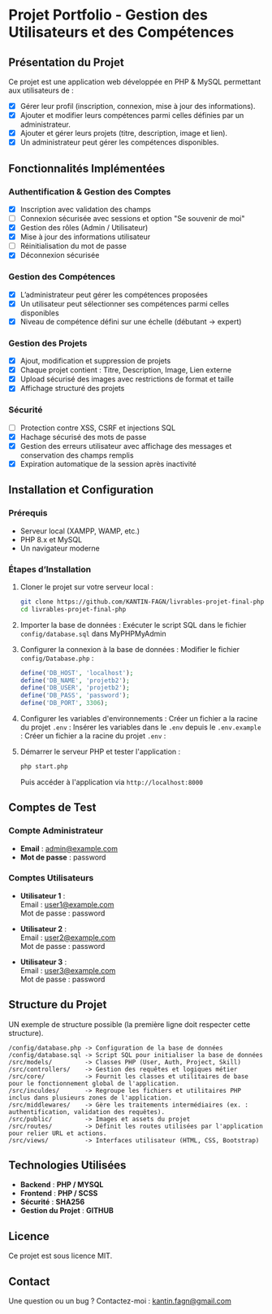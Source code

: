 # Projet Portfolio - Gestion des Utilisateurs et des Compétences

## Présentation du Projet

Ce projet est une application web développée en PHP & MySQL permettant aux utilisateurs de :

- [X] Gérer leur profil (inscription, connexion, mise à jour des informations).
- [X] Ajouter et modifier leurs compétences parmi celles définies par un administrateur.
- [X] Ajouter et gérer leurs projets (titre, description, image et lien).
- [X] Un administrateur peut gérer les compétences disponibles.

## Fonctionnalités Implémentées

### Authentification & Gestion des Comptes

- [X] Inscription avec validation des champs
- [ ] Connexion sécurisée avec sessions et option "Se souvenir de moi"
- [X] Gestion des rôles (Admin / Utilisateur)
- [X] Mise à jour des informations utilisateur
- [ ] Réinitialisation du mot de passe
- [X] Déconnexion sécurisée

### Gestion des Compétences

- [X] L’administrateur peut gérer les compétences proposées
- [X] Un utilisateur peut sélectionner ses compétences parmi celles disponibles
- [X] Niveau de compétence défini sur une échelle (débutant → expert)

### Gestion des Projets

- [X] Ajout, modification et suppression de projets
- [X] Chaque projet contient : Titre, Description, Image, Lien externe
- [X] Upload sécurisé des images avec restrictions de format et taille
- [X] Affichage structuré des projets

### Sécurité

- [ ] Protection contre XSS, CSRF et injections SQL
- [X] Hachage sécurisé des mots de passe
- [X] Gestion des erreurs utilisateur avec affichage des messages et conservation des champs remplis
- [X] Expiration automatique de la session après inactivité

## Installation et Configuration

### Prérequis

- Serveur local (XAMPP, WAMP, etc.)
- PHP 8.x et MySQL
- Un navigateur moderne

### Étapes d’Installation

1. Cloner le projet sur votre serveur local :
   ```sh
   git clone https://github.com/KANTIN-FAGN/livrables-projet-final-php.git
   cd livrables-projet-final-php
   ```
2. Importer la base de données : Exécuter le script SQL dans le fichier `config/database.sql` dans MyPHPMyAdmin


3. Configurer la connexion à la base de données :
   Modifier le fichier `config/Database.php` :
   ```php
   define('DB_HOST', 'localhost');
   define('DB_NAME', 'projetb2');
   define('DB_USER', 'projetb2');
   define('DB_PASS', 'password');
   define('DB_PORT', 3306);
   ```

4. Configurer les variables d'environnements :
   Créer un fichier a la racine du projet `.env` :
   Insérer les variables dans le `.env` depuis le `.env.example` :
   Créer un fichier a la racine du projet `.env` :

5. Démarrer le serveur PHP et tester l'application :
   ```sh
   php start.php
   ```
   Puis accéder à l'application via `http://localhost:8000`

## Comptes de Test

### Compte Administrateur

- **Email** : admin@example.com
- **Mot de passe** : password

### Comptes Utilisateurs

- **Utilisateur 1** :  
  Email       : user1@example.com  
  Mot de passe : password


- **Utilisateur 2** :  
  Email       : user2@example.com  
  Mot de passe : password


- **Utilisateur 3** :  
  Email       : user3@example.com  
  Mot de passe : password

## Structure du Projet

UN exemple de structure possible (la première ligne doit respecter cette structure).

```
/config/database.php -> Configuration de la base de données
/config/database.sql -> Script SQL pour initialiser la base de données
/src/models/         -> Classes PHP (User, Auth, Project, Skill)
/src/controllers/    -> Gestion des requêtes et logiques métier
/src/core/           -> Fournit les classes et utilitaires de base pour le fonctionnement global de l'application.
/src/inculdes/       -> Regroupe les fichiers et utilitaires PHP inclus dans plusieurs zones de l'application.
/src/middlewares/    -> Gère les traitements intermédiaires (ex. : authentification, validation des requêtes).
/src/public/         -> Images et assets du projet
/src/routes/         -> Définit les routes utilisées par l'application pour relier URL et actions.
/src/views/          -> Interfaces utilisateur (HTML, CSS, Bootstrap)
```

## Technologies Utilisées

- **Backend** : **PHP / MYSQL**
- **Frontend** : **PHP / SCSS**
- **Sécurité** : **SHA256**
- **Gestion du Projet** : **GITHUB**

## Licence

Ce projet est sous licence MIT.

## Contact

Une question ou un bug ? Contactez-moi : kantin.fagn@gmail.com
